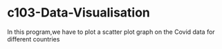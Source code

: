 # c103-Data-Visualisation
In this program,we have to plot a scatter plot graph on the Covid data for different countries

